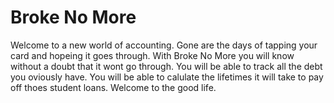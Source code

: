# Broke No More

Welcome to a new world of accounting. Gone are the days of tapping your card and hopeing it goes through. With Broke No More you will know without a doubt that it wont go through. You will be able to track all the debt you oviously have. You will be able to calulate the lifetimes it will take to pay off thoes student loans. Welcome to the good life.
